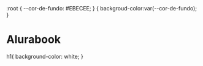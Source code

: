 <!DOCTYPE html>
<html>
  <head>
      <meta charset="UTF-8">
      <meta name="viewport" content="width=device=width, initial-scale=1.0">
      <title>AluraBooks</title>
      <link rel="stylesheet" href="styles.css">
  </head>
  :root {
   --cor-de-fundo: #EBECEE;
  }
  <body> {
        backgroud-color:var(--cor-de-fundo);
    }
    <body>
    <h1>Alurabook</h1>
    h1{
      background-color: white;
      }
  </body>
</html>
